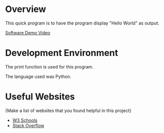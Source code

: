 # Overview

This quick program is to have the program display "Hello World" as output.

[Software Demo Video](https://www.youtube.com/watch?v=PIFEMAOODec)

# Development Environment

The print function is used for this program.

The language used was Python.

# Useful Websites

{Make a list of websites that you found helpful in this project}
* [W3 Schools](https://www.w3schools.com/)
* [Stack Overflow](https://stackoverflow.com/)